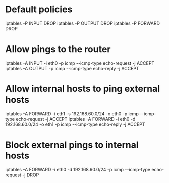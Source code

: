 # Default policies
iptables -P INPUT DROP
iptables -P OUTPUT DROP
iptables -P FORWARD DROP

# Allow pings to the router
iptables -A INPUT -i eth0 -p icmp --icmp-type echo-request -j ACCEPT
iptables -A OUTPUT -p icmp --icmp-type echo-reply -j ACCEPT

# Allow internal hosts to ping external hosts
iptables -A FORWARD -i eth1 -s 192.168.60.0/24 -o eth0 -p icmp --icmp-type echo-request -j ACCEPT
iptables -A FORWARD -i eth0 -d 192.168.60.0/24 -o eth1 -p icmp --icmp-type echo-reply -j ACCEPT

# Block external pings to internal hosts
iptables -A FORWARD -i eth0 -d 192.168.60.0/24 -p icmp --icmp-type echo-request -j DROP